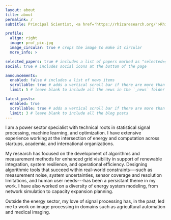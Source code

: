 ```yaml
---
layout: about
title: about
permalink: /
subtitle: Principal Scientist, <a href='https://rhizaresearch.org/'>Rhiza Research</a>.

profile:
  align: right
  image: prof_pic.jpg
  image_circular: true # crops the image to make it circular
  more_info: >

selected_papers: true # includes a list of papers marked as "selected={true}"
social: true # includes social icons at the bottom of the page

announcements:
  enabled: false # includes a list of news items
  scrollable: true # adds a vertical scroll bar if there are more than 3 news items
  limit: 5 # leave blank to include all the news in the `_news` folder

latest_posts:
  enabled: true
  scrollable: true # adds a vertical scroll bar if there are more than 3 new posts items
  limit: 3 # leave blank to include all the blog posts
---
```


I am a power sector specialist with technical roots in statistical signal processing, machine learning, and optimization. I have extensive experience working at the intersection of energy and computation across startups, academia, and international organizations.

My research has focused on the development of algorithms and measurement methods for enhanced grid visibility in support of renewable integration, system resilience, and operational efficiency. Designing algorithmic tools that succeed within real-world constraints---such as measurement noise, system uncertainties, sensor coverage and resolution limitations, and human user needs---has been a persistant theme in my work. I have also worked on a diversity of energy system modeling, from network simulation to capacity expansion planning.

Outside the energy sector, my love of signal processing has, in the past, led me to work on image processing in domains such as agricultural automation and medical imaging. 